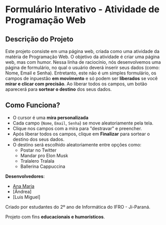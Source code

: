 # Formulário Interativo - Atividade de Programação Web

## Descrição do Projeto

Este projeto consiste em uma página web, criada como uma atividade da matéria de Programação Web. O objetivo da atividade é criar uma página web, mas com humor. Nessa linha de raciocínio, nós desenvolvemos uma página de formulário, no qual o usuário deverá inserir seus dados (como: Nome, Email e Senha).
Entretanto, este não é um simples formulário, os campos de inpuestão **em movimento** e só podem ser **liberados** se você **mirar e clicar com precisão**. Ao liberar todos os campos, um botão aparecerá para **sortear o destino** dos seus dados.

## Como Funciona?

- O cursor é uma **mira personalizada**
- Cada campo (`Nome`, `Email`, `Senha`) se move aleatoriamente pela tela.
- Clique nos campos com a mira para "destravar" e preencher.
- Após liberar todos os campos, clique em **Finalizar** para sortear o destino dos seus dados.
- O destino será escolhido aleatoriamente entre opções como:
  - Postar no Twitter
  - Mandar pro Elon Musk
  - Tralalero Tralala
  - Ballerina Cappuccina

**Desenvolvedores**:

- [Ana Maria](https://github.com/soouzaana)
- [Ândrea]
- [Luis Miguel]

Criado por estudantes do 2º ano de Informática do IFRO - Ji-Paraná.

Projeto com fins **educacionais e humorísticos**.

